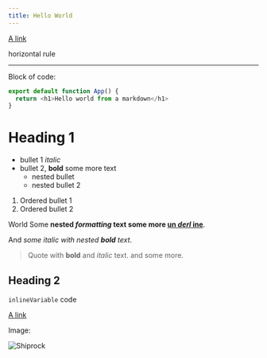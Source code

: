 ```yaml
---
title: Hello World
---
```


[A link](https://google.com/ "Googl Title")

horizontal rule

---------------

Block of code:

```js
export default function App() {
  return <h1>Hello world from a markdown</h1>
}
```

# Heading 1 

 - bullet 1 *italic*
 - bullet 2, **bold** some more text
    - nested bullet
    - nested bullet 2

1. Ordered bullet 1
2. Ordered bullet 2

World Some **nested *formatting* text some more <u>un *derl* ine</u>**.

And *some italic with nested **bold** text*.

> Quote with **bold** and *italic* text.
> and some more.

## Heading 2

`inlineVariable` code

[A link](https://google.com/ "Googl Title")

Image:

![Shiprock](https://web-dev.imgix.net/image/admin/OIF2VcXp8P6O7tQvw53B.jpg)
